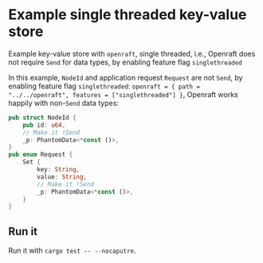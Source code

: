 # Example single threaded key-value store

Example key-value store with `openraft`, single threaded, i.e., Openraft does not require `Send` for data types,
by enabling feature flag `singlethreaded`

In this example, `NodeId` and application request `Request` are not `Send`, by enabling feature flag `singlethreaded`:
`openraft = { path = "../../openraft", features = ["singlethreaded"] }`,
Openraft works happily with non-`Send` data types:

```rust
pub struct NodeId {
    pub id: u64,
    // Make it !Send
    _p: PhantomData<*const ()>,
}
pub enum Request {
    Set {
        key: String,
        value: String,
        // Make it !Send
        _p: PhantomData<*const ()>,
    }
}
```

## Run it

Run it with `cargo test -- --nocaputre`.